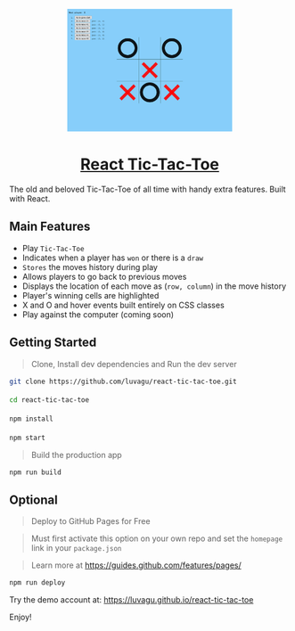 <p align="center">
  <a href="https://luvagu.github.io/react-tic-tac-toe">
    <img src="Screenshot.png" height="220">
    <h1 align="center">React Tic-Tac-Toe</h1>
  </a>
</p>

The old and beloved Tic-Tac-Toe of all time with handy extra features. Built with React.

## Main Features

- Play `Tic-Tac-Toe`
- Indicates when a player has `won` or there is a `draw`
- `Stores` the moves history during play
- Allows players to go back to previous moves
- Displays the location of each move as (`row, column`) in the move history
- Player's winning cells are highlighted
- X and O and hover events built entirely on CSS classes
- Play against the computer (coming soon)

## Getting Started

> Clone, Install dev dependencies and Run the dev server

```sh
git clone https://github.com/luvagu/react-tic-tac-toe.git

cd react-tic-tac-toe

npm install

npm start
```

> Build the production app

```sh
npm run build
```

## Optional

> Deploy to GitHub Pages for Free

> Must first activate this option on your own repo and set the `homepage` link in your `package.json`

> Learn more at https://guides.github.com/features/pages/

```sh
npm run deploy
```

Try the demo account at: https://luvagu.github.io/react-tic-tac-toe

Enjoy!
